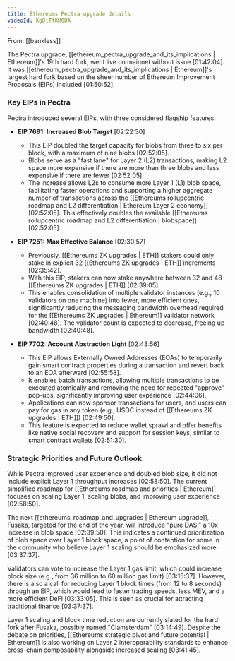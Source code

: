 ```yaml
---
title: Ethereums Pectra upgrade details
videoId: KgDlTfKM8DA
---
```


From: [[bankless]] <br/> 

The Pectra upgrade, [[ethereum_pectra_upgrade_and_its_implications | Ethereum]]'s 19th hard fork, went live on mainnet without issue <a class="yt-timestamp" data-t="01:42:04">[01:42:04]</a>. It was [[ethereum_pectra_upgrade_and_its_implications | Ethereum]]'s largest hard fork based on the sheer number of Ethereum Improvement Proposals (EIPs) included <a class="yt-timestamp" data-t="01:50:52">[01:50:52]</a>.

### Key EIPs in Pectra

Pectra introduced several EIPs, with three considered flagship features:

*   **EIP 7691: Increased Blob Target** <a class="yt-timestamp" data-t="02:22:30">[02:22:30]</a>
    *   This EIP doubled the target capacity for blobs from three to six per block, with a maximum of nine blobs <a class="yt-timestamp" data-t="02:52:05">[02:52:05]</a>.
    *   Blobs serve as a "fast lane" for Layer 2 (L2) transactions, making L2 space more expensive if there are more than three blobs and less expensive if there are fewer <a class="yt-timestamp" data-t="02:52:05">[02:52:05]</a>.
    *   The increase allows L2s to consume more Layer 1 (L1) blob space, facilitating faster operations and supporting a higher aggregate number of transactions across the [[Ethereums rollupcentric roadmap and L2 differentiation | Ethereum Layer 2 economy]] <a class="yt-timestamp" data-t="02:52:05">[02:52:05]</a>. This effectively doubles the available [[Ethereums rollupcentric roadmap and L2 differentiation | blobspace]] <a class="yt-timestamp" data-t="02:52:05">[02:52:05]</a>.

*   **EIP 7251: Max Effective Balance** <a class="yt-timestamp" data-t="02:30:57">[02:30:57]</a>
    *   Previously, [[Ethereums ZK upgrades | ETH]] stakers could only stake in explicit 32 [[Ethereums ZK upgrades | ETH]] increments <a class="yt-timestamp" data-t="02:35:42">[02:35:42]</a>.
    *   With this EIP, stakers can now stake anywhere between 32 and 48 [[Ethereums ZK upgrades | ETH]] <a class="yt-timestamp" data-t="02:39:05">[02:39:05]</a>.
    *   This enables consolidation of multiple validator instances (e.g., 10 validators on one machine) into fewer, more efficient ones, significantly reducing the messaging bandwidth overhead required for the [[Ethereums ZK upgrades | Ethereum]] validator network <a class="yt-timestamp" data-t="02:40:48">[02:40:48]</a>. The validator count is expected to decrease, freeing up bandwidth <a class="yt-timestamp" data-t="02:40:48">[02:40:48]</a>.

*   **EIP 7702: Account Abstraction Light** <a class="yt-timestamp" data-t="02:43:56">[02:43:56]</a>
    *   This EIP allows Externally Owned Addresses (EOAs) to temporarily gain smart contract properties during a transaction and revert back to an EOA afterward <a class="yt-timestamp" data-t="02:55:58">[02:55:58]</a>.
    *   It enables batch transactions, allowing multiple transactions to be executed atomically and removing the need for repeated "approve" pop-ups, significantly improving user experience <a class="yt-timestamp" data-t="02:44:06">[02:44:06]</a>.
    *   Applications can now sponsor transactions for users, and users can pay for gas in any token (e.g., USDC instead of [[Ethereums ZK upgrades | ETH]]) <a class="yt-timestamp" data-t="02:49:50">[02:49:50]</a>.
    *   This feature is expected to reduce wallet sprawl and offer benefits like native social recovery and support for session keys, similar to smart contract wallets <a class="yt-timestamp" data-t="02:51:30">[02:51:30]</a>.

### Strategic Priorities and Future Outlook

While Pectra improved user experience and doubled blob size, it did not include explicit Layer 1 throughput increases <a class="yt-timestamp" data-t="02:58:50">[02:58:50]</a>. The current simplified roadmap for [[Ethereums roadmap and priorities | Ethereum]] focuses on scaling Layer 1, scaling blobs, and improving user experience <a class="yt-timestamp" data-t="02:58:50">[02:58:50]</a>.

The next [[ethereums_roadmap_and_upgrades | Ethereum upgrade]], Fusaka, targeted for the end of the year, will introduce "pure DAS," a 10x increase in blob space <a class="yt-timestamp" data-t="02:39:50">[02:39:50]</a>. This indicates a continued prioritization of blob space over Layer 1 block space, a point of contention for some in the community who believe Layer 1 scaling should be emphasized more <a class="yt-timestamp" data-t="03:37:37">[03:37:37]</a>.

Validators can vote to increase the Layer 1 gas limit, which could increase block size (e.g., from 36 million to 60 million gas limit) <a class="yt-timestamp" data-t="03:15:37">[03:15:37]</a>. However, there is also a call for reducing Layer 1 block times (from 12 to 8 seconds) through an EIP, which would lead to faster trading speeds, less MEV, and a more efficient DeFi <a class="yt-timestamp" data-t="03:33:05">[03:33:05]</a>. This is seen as crucial for attracting traditional finance <a class="yt-timestamp" data-t="03:37:37">[03:37:37]</a>.

Layer 1 scaling and block time reduction are currently slated for the hard fork after Fusaka, possibly named "Clamsterdam" <a class="yt-timestamp" data-t="03:14:49">[03:14:49]</a>. Despite the debate on priorities, [[Ethereums strategic pivot and future potential | Ethereum]] is also working on Layer 2 interoperability standards to enhance cross-chain composability alongside increased scaling <a class="yt-timestamp" data-t="03:41:45">[03:41:45]</a>.